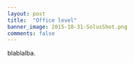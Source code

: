 ```yaml
---
layout: post
title:  "Office level"
banner_image: 2015-10-31-SolusShot.png
comments: false
---
```


blablalba.